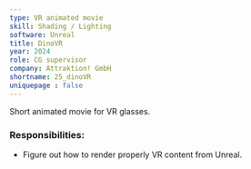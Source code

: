 ```yaml
---
type: VR animated movie
skill: Shading / Lighting
software: Unreal
title: DinoVR
year: 2024
role: CG supervisor
company: Attraktion! GmbH
shortname: 25_dinoVR
uniquepage : false 
---
```


Short animated movie for VR glasses.<br> 
<h3>Responsibilities: </h3>
 <ul>
  <li>Figure out how to render properly VR content from Unreal.</li>
</ul> 